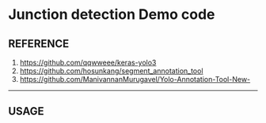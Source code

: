 # Junction detection Demo code
## REFERENCE
1. <https://github.com/qqwweee/keras-yolo3>
2. <https://github.com/hosunkang/segment_annotation_tool>
3. <https://github.com/ManivannanMurugavel/Yolo-Annotation-Tool-New->

---

## USAGE
